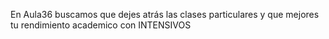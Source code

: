 En Aula36 buscamos que dejes atrás las clases particulares y que mejores tu rendimiento academico con INTENSIVOS
